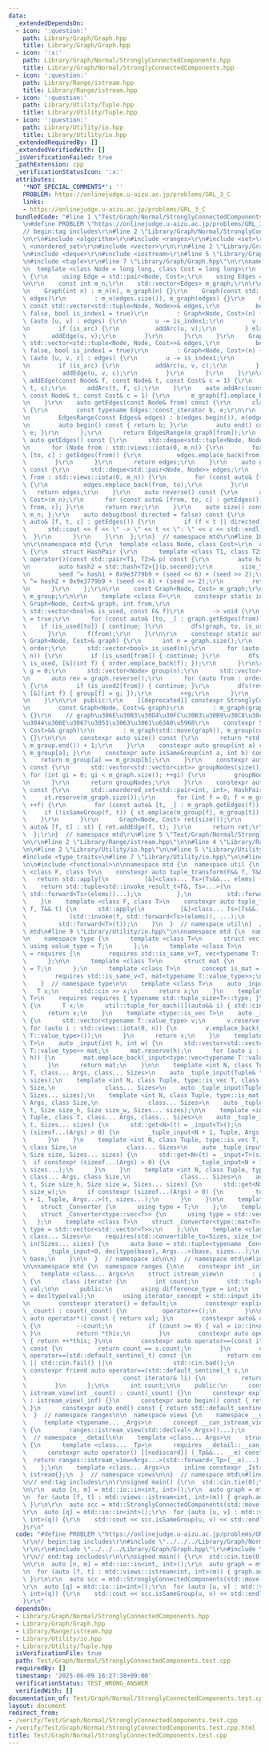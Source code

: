 ```yaml
---
data:
  _extendedDependsOn:
  - icon: ':question:'
    path: Library/Graph/Graph.hpp
    title: Library/Graph/Graph.hpp
  - icon: ':x:'
    path: Library/Graph/Normal/StronglyConnectedComponents.hpp
    title: Library/Graph/Normal/StronglyConnectedComponents.hpp
  - icon: ':question:'
    path: Library/Range/istream.hpp
    title: Library/Range/istream.hpp
  - icon: ':question:'
    path: Library/Utility/Tuple.hpp
    title: Library/Utility/Tuple.hpp
  - icon: ':question:'
    path: Library/Utility/io.hpp
    title: Library/Utility/io.hpp
  _extendedRequiredBy: []
  _extendedVerifiedWith: []
  _isVerificationFailed: true
  _pathExtension: cpp
  _verificationStatusIcon: ':x:'
  attributes:
    '*NOT_SPECIAL_COMMENTS*': ''
    PROBLEM: https://onlinejudge.u-aizu.ac.jp/problems/GRL_3_C
    links:
    - https://onlinejudge.u-aizu.ac.jp/problems/GRL_3_C
  bundledCode: "#line 1 \"Test/Graph/Normal/StronglyConnectedComponents.test.cpp\"\
    \n#define PROBLEM \"https://onlinejudge.u-aizu.ac.jp/problems/GRL_3_C\"\r\n\r\n\
    // begin:tag includes\r\n#line 2 \"Library/Graph/Normal/StronglyConnectedComponents.hpp\"\
    \n\r\n#include <algorithm>\r\n#include <ranges>\r\n#include <set>\r\n#include\
    \ <unordered_set>\r\n#include <vector>\r\n\r\n#line 2 \"Library/Graph/Graph.hpp\"\
    \n#include <deque>\r\n#include <iostream>\r\n#line 5 \"Library/Graph/Graph.hpp\"\
    \n#include <tuple>\r\n#line 7 \"Library/Graph/Graph.hpp\"\n\r\nnamespace mtd {\r\
    \n  template <class Node = long long, class Cost = long long>\r\n  class Graph\
    \ {\r\n    using Edge = std::pair<Node, Cost>;\r\n    using Edges = std::vector<Edge>;\r\
    \n\r\n    const int m_n;\r\n    std::vector<Edges> m_graph;\r\n\r\n  public:\r\
    \n    Graph(int n) : m_n(n), m_graph(n) {}\r\n    Graph(const std::vector<Edges>&\
    \ edges)\r\n        : m_n(edges.size()), m_graph(edges) {}\r\n    Graph(int n,\
    \ const std::vector<std::tuple<Node, Node>>& edges,\r\n          bool is_arc =\
    \ false, bool is_index1 = true)\r\n        : Graph<Node, Cost>(n) {\r\n      for\
    \ (auto [u, v] : edges) {\r\n        u -= is_index1;\r\n        v -= is_index1;\r\
    \n        if (is_arc) {\r\n          addArc(u, v);\r\n        } else {\r\n   \
    \       addEdge(u, v);\r\n        }\r\n      }\r\n    }\r\n    Graph(int n, const\
    \ std::vector<std::tuple<Node, Node, Cost>>& edges,\r\n          bool is_arc =\
    \ false, bool is_index1 = true)\r\n        : Graph<Node, Cost>(n) {\r\n      for\
    \ (auto [u, v, c] : edges) {\r\n        u -= is_index1;\r\n        v -= is_index1;\r\
    \n        if (is_arc) {\r\n          addArc(u, v, c);\r\n        } else {\r\n\
    \          addEdge(u, v, c);\r\n        }\r\n      }\r\n    }\r\n\r\n    auto\
    \ addEdge(const Node& f, const Node& t, const Cost& c = 1) {\r\n      addArc(f,\
    \ t, c);\r\n      addArc(t, f, c);\r\n    }\r\n    auto addArc(const Node& f,\
    \ const Node& t, const Cost& c = 1) {\r\n      m_graph[f].emplace_back(t, c);\r\
    \n    }\r\n    auto getEdges(const Node& from) const {\r\n      class EdgesRange\
    \ {\r\n        const typename Edges::const_iterator b, e;\r\n\r\n      public:\r\
    \n        EdgesRange(const Edges& edges) : b(edges.begin()), e(edges.end()) {}\r\
    \n        auto begin() const { return b; }\r\n        auto end() const { return\
    \ e; }\r\n      };\r\n      return EdgesRange(m_graph[from]);\r\n    }\r\n   \
    \ auto getEdges() const {\r\n      std::deque<std::tuple<Node, Node, Cost>> edges;\r\
    \n      for (Node from : std::views::iota(0, m_n)) {\r\n        for (const auto&\
    \ [to, c] : getEdges(from)) {\r\n          edges.emplace_back(from, to, c);\r\n\
    \        }\r\n      }\r\n      return edges;\r\n    }\r\n    auto getEdgesExcludeCost()\
    \ const {\r\n      std::deque<std::pair<Node, Node>> edges;\r\n      for (Node\
    \ from : std::views::iota(0, m_n)) {\r\n        for (const auto& [to, _] : getEdges(from))\
    \ {\r\n          edges.emplace_back(from, to);\r\n        }\r\n      }\r\n   \
    \   return edges;\r\n    }\r\n    auto reverse() const {\r\n      auto rev = Graph<Node,\
    \ Cost>(m_n);\r\n      for (const auto& [from, to, c] : getEdges()) { rev.addArc(to,\
    \ from, c); }\r\n      return rev;\r\n    }\r\n    auto size() const { return\
    \ m_n; };\r\n    auto debug(bool directed = false) const {\r\n      for (const\
    \ auto& [f, t, c] : getEdges()) {\r\n        if (f < t || directed) {\r\n    \
    \      std::cout << f << \" -> \" << t << \": \" << c << std::endl;\r\n      \
    \  }\r\n      }\r\n    }\r\n  };\r\n}  // namespace mtd\r\n#line 10 \"Library/Graph/Normal/StronglyConnectedComponents.hpp\"\
    \n\r\nnamespace mtd {\r\n  template <class Node, class Cost>\r\n  class StronglyConnectedComponents\
    \ {\r\n    struct HashPair {\r\n      template <class T1, class T2>\r\n      size_t\
    \ operator()(const std::pair<T1, T2>& p) const {\r\n        auto hash1 = std::hash<T1>{}(p.first);\r\
    \n        auto hash2 = std::hash<T2>{}(p.second);\r\n        size_t seed = 0;\r\
    \n        seed ^= hash1 + 0x9e3779b9 + (seed << 6) + (seed >> 2);\r\n        seed\
    \ ^= hash2 + 0x9e3779b9 + (seed << 6) + (seed >> 2);\r\n        return seed;\r\
    \n      }\r\n    };\r\n\r\n    const Graph<Node, Cost> m_graph;\r\n    const std::vector<int>\
    \ m_group;\r\n\r\n    template <class F>\r\n    constexpr static inline auto dfs(const\
    \ Graph<Node, Cost>& graph, int from,\r\n                                    \
    \ std::vector<bool>& is_used, const F& f)\r\n        -> void {\r\n      is_used[from]\
    \ = true;\r\n      for (const auto& [to, _] : graph.getEdges(from)) {\r\n    \
    \    if (is_used[to]) { continue; }\r\n        dfs(graph, to, is_used, f);\r\n\
    \      }\r\n      f(from);\r\n    }\r\n\r\n    constexpr static auto constructGroup(const\
    \ Graph<Node, Cost>& graph) {\r\n      int n = graph.size();\r\n      std::vector<Node>\
    \ order;\r\n      std::vector<bool> is_used(n);\r\n      for (auto from : std::views::iota(0,\
    \ n)) {\r\n        if (is_used[from]) { continue; }\r\n        dfs(graph, from,\
    \ is_used, [&](int f) { order.emplace_back(f); });\r\n      }\r\n\r\n      int\
    \ g = 0;\r\n      std::vector<Node> group(n);\r\n      std::vector<bool> is_used2(n);\r\
    \n      auto rev = graph.reverse();\r\n      for (auto from : order | std::views::reverse)\
    \ {\r\n        if (is_used2[from]) { continue; }\r\n        dfs(rev, from, is_used2,\
    \ [&](int f) { group[f] = g; });\r\n        ++g;\r\n      }\r\n      return group;\r\
    \n    }\r\n\r\n  public:\r\n    [[deprecated]] constexpr StronglyConnectedComponents(\r\
    \n        const Graph<Node, Cost>& graph)\r\n        : m_graph(graph), m_group(constructGroup(m_graph))\
    \ {}\r\n    // graph\u306E\u30B3\u30D4\u30FC\u30B3\u30B9\u30C8\u304C\u5927\u304D\
    \u3044\u306E\u3067\u3053\u3063\u3061\u63A8\u5968\r\n    constexpr StronglyConnectedComponents(Graph<Node,\
    \ Cost>&& graph)\r\n        : m_graph(std::move(graph)), m_group(constructGroup(m_graph))\
    \ {}\r\n\r\n    constexpr auto size() const {\r\n      return *std::max_element(m_group.begin(),\
    \ m_group.end()) + 1;\r\n    }\r\n    constexpr auto group(int a) const { return\
    \ m_group[a]; }\r\n    constexpr auto isSameGroup(int a, int b) const {\r\n  \
    \    return m_group[a] == m_group[b];\r\n    }\r\n    constexpr auto getGroupNodes()\
    \ const {\r\n      std::vector<std::vector<int>> groupNodes(size());\r\n     \
    \ for (int gi = 0; gi < m_graph.size(); ++gi) {\r\n        groupNodes[m_group[gi]].emplace_back(gi);\r\
    \n      }\r\n      return groupNodes;\r\n    }\r\n    constexpr auto getGroupGraph()\
    \ const {\r\n      std::unordered_set<std::pair<int, int>, HashPair> st;\r\n \
    \     st.reserve(m_graph.size());\r\n      for (int f = 0; f < m_graph.size();\
    \ ++f) {\r\n        for (const auto& [t, _] : m_graph.getEdges(f)) {\r\n     \
    \     if (!isSameGroup(f, t)) { st.emplace(m_group[f], m_group[t]); }\r\n    \
    \    }\r\n      }\r\n      Graph<Node, Cost> ret(size());\r\n      for (const\
    \ auto& [f, t] : st) { ret.addEdge(f, t); }\r\n      return ret;\r\n    }\r\n\
    \  };\r\n}  // namespace mtd\r\n#line 5 \"Test/Graph/Normal/StronglyConnectedComponents.test.cpp\"\
    \n\r\n#line 2 \"Library/Range/istream.hpp\"\n\n#line 4 \"Library/Range/istream.hpp\"\
    \n\n#line 2 \"Library/Utility/io.hpp\"\n\n#line 5 \"Library/Utility/io.hpp\"\n\
    #include <type_traits>\n#line 7 \"Library/Utility/io.hpp\"\n\n#line 2 \"Library/Utility/Tuple.hpp\"\
    \n\n#include <functional>\n\nnamespace mtd {\n  namespace util {\n    template\
    \ <class F, class T>\n    constexpr auto tuple_transform(F&& f, T&& t) {\n   \
    \   return std::apply(\n          [&]<class... Ts>(Ts&&... elems) {\n        \
    \    return std::tuple<std::invoke_result_t<F&, Ts>...>(\n                std::invoke(f,\
    \ std::forward<Ts>(elems))...);\n          },\n          std::forward<T>(t));\n\
    \    }\n    template <class F, class T>\n    constexpr auto tuple_for_each(F&&\
    \ f, T&& t) {\n      std::apply(\n          [&]<class... Ts>(Ts&&... elems) {\n\
    \            (std::invoke(f, std::forward<Ts>(elems)), ...);\n          },\n \
    \         std::forward<T>(t));\n    }\n  }  // namespace util\n}  // namespace\
    \ mtd\n#line 9 \"Library/Utility/io.hpp\"\n\nnamespace mtd {\n  namespace io {\n\
    \n    namespace type {\n      template <class T>\n      struct vec {\n       \
    \ using value_type = T;\n      };\n      template <class T>\n      concept is_vec\
    \ = requires {\n        requires std::is_same_v<T, vec<typename T::value_type>>;\n\
    \      };\n\n      template <class T>\n      struct mat {\n        using value_type\
    \ = T;\n      };\n      template <class T>\n      concept is_mat = requires {\n\
    \        requires std::is_same_v<T, mat<typename T::value_type>>;\n      };\n\
    \    }  // namespace type\n\n    template <class T>\n    auto _input() {\n   \
    \   T x;\n      std::cin >> x;\n      return x;\n    }\n    template <typename\
    \ T>\n    requires requires { typename std::tuple_size<T>::type; }\n    auto _input()\
    \ {\n      T x;\n      util::tuple_for_each([](auto&& i) { std::cin >> i; }, x);\n\
    \      return x;\n    }\n    template <type::is_vec T>\n    auto _input(int n)\
    \ {\n      std::vector<typename T::value_type> v;\n      v.reserve(n);\n     \
    \ for (auto i : std::views::iota(0, n)) {\n        v.emplace_back(_input<typename\
    \ T::value_type>());\n      }\n      return v;\n    }\n    template <type::is_mat\
    \ T>\n    auto _input(int h, int w) {\n      std::vector<std::vector<typename\
    \ T::value_type>> mat;\n      mat.reserve(h);\n      for (auto i : std::views::iota(0,\
    \ h)) {\n        mat.emplace_back(_input<type::vec<typename T::value_type>>(w));\n\
    \      }\n      return mat;\n    }\n\n    template <int N, class Tuple, class\
    \ T, class... Args, class... Sizes>\n    auto _tuple_input(Tuple& t, Sizes...\
    \ sizes);\n    template <int N, class Tuple, type::is_vec T, class... Args, class\
    \ Size,\n              class... Sizes>\n    auto _tuple_input(Tuple& t, Size size,\
    \ Sizes... sizes);\n    template <int N, class Tuple, type::is_mat T, class...\
    \ Args, class Size,\n              class... Sizes>\n    auto _tuple_input(Tuple&\
    \ t, Size size_h, Size size_w, Sizes... sizes);\n\n    template <int N, class\
    \ Tuple, class T, class... Args, class... Sizes>\n    auto _tuple_input(Tuple&\
    \ t, Sizes... sizes) {\n      std::get<N>(t) = _input<T>();\n      if constexpr\
    \ (sizeof...(Args) > 0) {\n        _tuple_input<N + 1, Tuple, Args...>(t, sizes...);\n\
    \      }\n    }\n    template <int N, class Tuple, type::is_vec T, class... Args,\
    \ class Size,\n              class... Sizes>\n    auto _tuple_input(Tuple& t,\
    \ Size size, Sizes... sizes) {\n      std::get<N>(t) = _input<T>(size);\n    \
    \  if constexpr (sizeof...(Args) > 0) {\n        _tuple_input<N + 1, Tuple, Args...>(t,\
    \ sizes...);\n      }\n    }\n    template <int N, class Tuple, type::is_mat T,\
    \ class... Args, class Size,\n              class... Sizes>\n    auto _tuple_input(Tuple&\
    \ t, Size size_h, Size size_w, Sizes... sizes) {\n      std::get<N>(t) = _input<T>(size_h,\
    \ size_w);\n      if constexpr (sizeof...(Args) > 0) {\n        _tuple_input<N\
    \ + 1, Tuple, Args...>(t, sizes...);\n      }\n    }\n\n    template <class T>\n\
    \    struct _Converter {\n      using type = T;\n    };\n    template <class T>\n\
    \    struct _Converter<type::vec<T>> {\n      using type = std::vector<T>;\n \
    \   };\n    template <class T>\n    struct _Converter<type::mat<T>> {\n      using\
    \ type = std::vector<std::vector<T>>;\n    };\n\n    template <class... Args,\
    \ class... Sizes>\n    requires(std::convertible_to<Sizes, size_t>&&...) auto\
    \ in(Sizes... sizes) {\n      auto base = std::tuple<typename _Converter<Args>::type...>();\n\
    \      _tuple_input<0, decltype(base), Args...>(base, sizes...);\n      return\
    \ base;\n    }\n\n  }  // namespace io\n\n}  // namespace mtd\n#line 6 \"Library/Range/istream.hpp\"\
    \n\nnamespace mtd {\n  namespace ranges {\n\n    constexpr int _inf = 1e9;\n\n\
    \    template <class... Args>\n    struct istream_view\n        : public std::ranges::view_interface<istream_view<Args...>>\
    \ {\n      class iterator {\n        int count;\n        std::tuple<typename io::_Converter<Args>::type...>\
    \ val;\n\n      public:\n        using difference_type = int;\n        using value_type\
    \ = decltype(val);\n        using iterator_concept = std::input_iterator_tag;\n\
    \n        constexpr iterator() = default;\n        constexpr explicit iterator(int\
    \ _count) : count(_count) {\n          operator++();\n        }\n\n        constexpr\
    \ auto operator*() const { return val; }\n        constexpr auto& operator++()\
    \ {\n          --count;\n          if (count >= 0) { val = io::in<Args...>();\
    \ }\n          return *this;\n        }\n        constexpr auto operator++(int)\
    \ { return ++*this; }\n\n        constexpr auto operator==(const iterator& s)\
    \ const {\n          return count == s.count;\n        }\n        constexpr auto\
    \ operator==(std::default_sentinel_t) const {\n          return count < 0 || std::cin.eof()\
    \ || std::cin.fail() ||\n                 std::cin.bad();\n        }\n       \
    \ constexpr friend auto operator==(std::default_sentinel_t s,\n              \
    \                           const iterator& li) {\n          return li == s;\n\
    \        }\n      };\n\n      int count;\n\n    public:\n      constexpr explicit\
    \ istream_view(int _count) : count(_count) {}\n      constexpr explicit istream_view()\
    \ : istream_view(_inf) {}\n      constexpr auto begin() const { return iterator(count);\
    \ }\n      constexpr auto end() const { return std::default_sentinel; }\n    };\n\
    \  }  // namespace ranges\n\n  namespace views {\n    namespace __detail {\n \
    \     template <typename... _Args>\n      concept __can_istream_view = requires\
    \ {\n        ranges::istream_view(std::declval<_Args>()...);\n      };\n    }\
    \  // namespace __detail\n\n    template <class... Args>\n    struct _Istream\
    \ {\n      template <class... _Tp>\n      requires __detail::__can_istream_view<_Tp...>\n\
    \      constexpr auto operator() [[nodiscard]] (_Tp&&... __e) const {\n      \
    \  return ranges::istream_view<Args...>(std::forward<_Tp>(__e)...);\n      }\n\
    \    };\n\n    template <class... Args>\n    inline constexpr _Istream<Args...>\
    \ istream{};\n  }  // namespace views\n\n}  // namespace mtd\n#line 8 \"Test/Graph/Normal/StronglyConnectedComponents.test.cpp\"\
    \n// end:tag includes\r\n\r\nsigned main() {\r\n  std::cin.tie(0);\r\n  std::ios::sync_with_stdio(0);\r\
    \n\r\n  auto [n, m] = mtd::io::in<int, int>();\r\n  auto graph = mtd::Graph(n);\r\
    \n  for (auto [f, t] : mtd::views::istream<int, int>(m)) { graph.addArc(f, t);\
    \ }\r\n\r\n  auto scc = mtd::StronglyConnectedComponents(std::move(graph));\r\n\
    \r\n  auto [q] = mtd::io::in<int>();\r\n  for (auto [u, v] : mtd::views::istream<int,\
    \ int>(q)) {\r\n    std::cout << scc.isSameGroup(u, v) << std::endl;\r\n  }\r\n\
    }\r\n"
  code: "#define PROBLEM \"https://onlinejudge.u-aizu.ac.jp/problems/GRL_3_C\"\r\n\
    \r\n// begin:tag includes\r\n#include \"../../../Library/Graph/Normal/StronglyConnectedComponents.hpp\"\
    \r\n\r\n#include \"../../../Library/Graph/Graph.hpp\"\r\n#include \"../../../Library/Range/istream.hpp\"\
    \r\n// end:tag includes\r\n\r\nsigned main() {\r\n  std::cin.tie(0);\r\n  std::ios::sync_with_stdio(0);\r\
    \n\r\n  auto [n, m] = mtd::io::in<int, int>();\r\n  auto graph = mtd::Graph(n);\r\
    \n  for (auto [f, t] : mtd::views::istream<int, int>(m)) { graph.addArc(f, t);\
    \ }\r\n\r\n  auto scc = mtd::StronglyConnectedComponents(std::move(graph));\r\n\
    \r\n  auto [q] = mtd::io::in<int>();\r\n  for (auto [u, v] : mtd::views::istream<int,\
    \ int>(q)) {\r\n    std::cout << scc.isSameGroup(u, v) << std::endl;\r\n  }\r\n\
    }\r\n"
  dependsOn:
  - Library/Graph/Normal/StronglyConnectedComponents.hpp
  - Library/Graph/Graph.hpp
  - Library/Range/istream.hpp
  - Library/Utility/io.hpp
  - Library/Utility/Tuple.hpp
  isVerificationFile: true
  path: Test/Graph/Normal/StronglyConnectedComponents.test.cpp
  requiredBy: []
  timestamp: '2025-06-09 16:27:38+09:00'
  verificationStatus: TEST_WRONG_ANSWER
  verifiedWith: []
documentation_of: Test/Graph/Normal/StronglyConnectedComponents.test.cpp
layout: document
redirect_from:
- /verify/Test/Graph/Normal/StronglyConnectedComponents.test.cpp
- /verify/Test/Graph/Normal/StronglyConnectedComponents.test.cpp.html
title: Test/Graph/Normal/StronglyConnectedComponents.test.cpp
---
```

